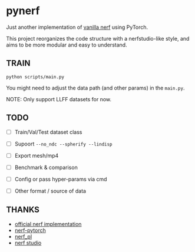 # pynerf

Just another implementation of [vanilla nerf]() using PyTorch.

This project reorganizes the code structure with a nerfstudio-like style, and aims to be more modular and easy to understand.

## TRAIN

`python scripts/main.py`

You might need to adjust the data path (and other params) in the `main.py`.

NOTE: Only support LLFF datasets for now.

## TODO

- [ ] Train/Val/Test dataset class
- [ ] Supoort `--no_ndc --spherify --lindisp`
- [ ] Export mesh/mp4
- [ ] Benchmark & comparison
- [ ] Config or pass hyper-params via cmd
- [ ] Other format / source of data


## THANKS

* [official nerf implementation](https://github.com/bmild/nerf)
* [nerf-pytorch](https://github.com/yenchenlin/nerf-pytorch)
* [nerf_pl](https://github.com/kwea123/nerf_pl/tree/master)
* [nerf studio](https://github.com/nerfstudio-project/nerfstudio)